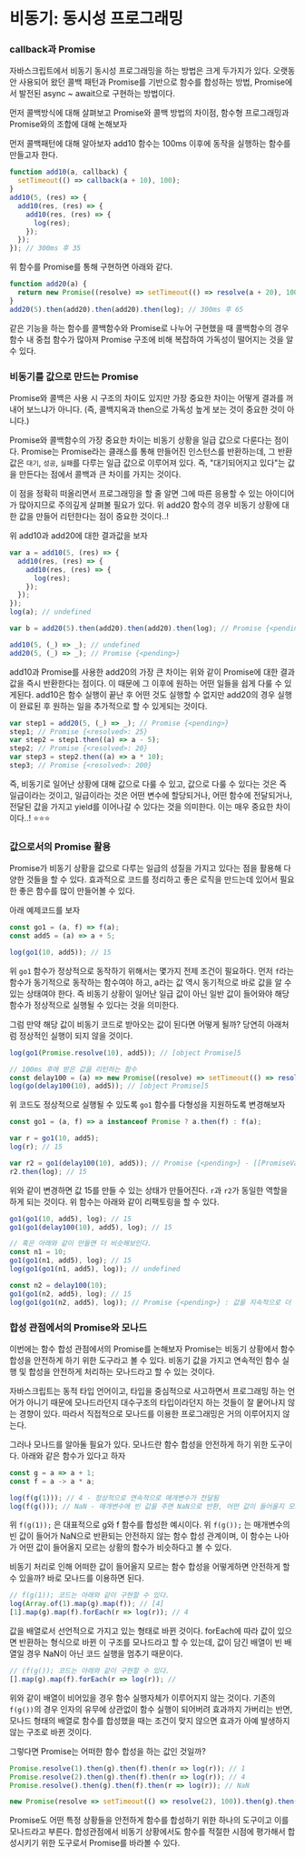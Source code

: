 ﻿# 비동기: 동시성 프로그래밍

### callback과 Promise

자바스크립트에서 비동기 동시성 프로그래밍을 하는 방법은 크게 두가지가 있다. 오랫동안 사용되어 왔던 콜백 패턴과 Promise를 기반으로 함수를 합성하는 방법, Promise에서 발전된 async ~ await으로 구현하는 방법이다.

먼저 콜백방식에 대해 살펴보고 Promise와 콜백 방법의 차이점, 함수형 프로그래밍과 Promise와의 조합에 대해 논해보자

먼저 콜백패턴에 대해 알아보자 add10 함수는 100ms 이후에 동작을 실행하는 함수를 만들고자 한다.

```jsx
function add10(a, callback) {
  setTimeout(() => callback(a + 10), 100);
}
add10(5, (res) => {
  add10(res, (res) => {
    add10(res, (res) => {
      log(res);
    });
  });
}); // 300ms 후 35
```

위 함수를 Promise를 통해 구현하면 아래와 같다.

```jsx
function add20(a) {
  return new Promise((resolve) => setTimeout(() => resolve(a + 20), 100));
}
add20(5).then(add20).then(add20).then(log); // 300ms 후 65
```

같은 기능을 하는 함수를 콜백함수와 Promise로 나누어 구현했을 때 콜백함수의 경우 함수 내 중첩 함수가 많아져 Promise 구조에 비해 복잡하여 가독성이 떨어지는 것을 알 수 있다.

### 비동기를 값으로 만드는 Promise

Promise와 콜백은 사용 시 구조의 차이도 있지만 가장 중요한 차이는 어떻게 결과를 꺼내어 보느냐가 아니다. (즉, 콜백지옥과 then으로 가독성 높게 보는 것이 중요한 것이 아니다.)

Promise와 콜백함수의 가장 중요한 차이는 비동기 상황을 일급 값으로 다룬다는 점이다. Promise는 Promise라는 클래스를 통해 만들어진 인스턴스를 반환하는데, 그 반환값은 `대기`, `성공`, `실패`를 다루는 일급 값으로 이루어져 있다. 즉, "대기되어지고 있다"는 값을 만든다는 점에서 콜백과 큰 차이를 가지는 것이다.

이 점을 정확히 떠올리면서 프로그래밍을 할 줄 알면 그에 따른 응용할 수 있는 아이디어가 많아지므로 주의깊게 살펴볼 필요가 있다. 위 add20 함수의 경우 비동기 상황에 대한 값을 만들어 리턴한다는 점이 중요한 것이다..!

위 add10과 add20에 대한 결과값을 보자

```jsx
var a = add10(5, (res) => {
  add10(res, (res) => {
    add10(res, (res) => {
      log(res);
    });
  });
});
log(a); // undefined

var b = add20(5).then(add20).then(add20).then(log); // Promise {<pending>}

add10(5, (_) => _); // undefined
add20(5, (_) => _); // Promise {<pending>}
```

add10과 Promise를 사용한 add20의 가장 큰 차이는 위와 같이 Promise에 대한 결과값을 즉시 반환한다는 점이다. 이 때문에 그 이후에 원하는 어떤 일들을 쉽게 다룰 수 있게된다. add10은 함수 실행이 끝난 후 어떤 것도 실행할 수 없지만 add20의 경우 실행이 완료된 후 원하는 일을 추가적으로 할 수 있게되는 것이다.

```jsx
var step1 = add20(5, (_) => _); // Promise {<pending>}
step1; // Promise {<resolved>: 25}
var step2 = step1.then((a) => a - 5);
step2; // Promise {<resolved>: 20}
var step3 = step2.then((a) => a * 10);
step3; // Promise {<resolved>: 200}
```

즉, 비동기로 일어난 상황에 대해 값으로 다룰 수 있고, 값으로 다룰 수 있다는 것은 즉 일급이라는 것이고, 일급이라는 것은 어떤 변수에 할당되거나, 어떤 함수에 전달되거나, 전달된 값을 가지고 yield를 이어나갈 수 있다는 것을 의미한다. 이는 매우 중요한 차이이다..! ⭐️⭐️⭐️

### 값으로서의 Promise 활용

Promise가 비동기 상황을 값으로 다루는 일급의 성질을 가지고 있다는 점을 활용해 다양한 것들을 할 수 있다.
효과적으로 코드를 정리하고 좋은 로직을 만드는데 있어서 필요한 좋은 함수를 많이 만들어볼 수 있다.

아래 예제코드를 보자

```jsx
const go1 = (a, f) => f(a);
const add5 = (a) => a + 5;

log(go1(10, add5)); // 15
```

위 `go1` 함수가 정상적으로 동작하기 위해서는 몇가지 전제 조건이 필요하다. 먼저 `f`라는 함수가 동기적으로 동작하는 함수여야 하고, a라는 값 역시 동기적으로 바로 값을 알 수 있는 상태여야 한다. 즉 비동기 상황이 일어난 일급 값이 아닌 일반 값이 들어와야 해당 함수가 정상적으로 실행될 수 있다는 것을 의미한다.

그럼 만약 해당 값이 비동기 코드로 받아오는 값이 된다면 어떻게 될까?
당연히 아래처럼 정상적인 실행이 되지 않을 것이다.

```jsx
log(go1(Promise.resolve(10), add5)); // [object Promise]5

// 100ms 후에 받은 값을 리턴하는 함수
const delay100 = (a) => new Promise((resolve) => setTimeout(() => resolve(a), 100));
log(go(delay100(10), add5)); // [object Promise]5
```

위 코드도 정상적으로 실행될 수 있도록 `go1` 함수를 다형성을 지원하도록 변경해보자

```jsx
const go1 = (a, f) => a instanceof Promise ? a.then(f) : f(a);

var r = go1(10, add5);
log(r); // 15

var r2 = go1(delay100(10), add5)); // Promise {<pending>} - [[PromiseValue]]: 15
r2.then(log); // 15
```

위와 같이 변경하면 값 15를 만들 수 있는 상태가 만들어진다. `r`과 `r2`가 동일한 역할을 하게 되는 것이다.
위 함수는 아래와 같이 리팩토링을 할 수 있다.

```jsx
go1(go1(10, add5), log); // 15
go1(go1(delay100(10), add5), log); // 15

// 혹은 아래와 같이 만들면 더 비슷해보인다.
const n1 = 10;
go1(go1(n1, add5), log); // 15
log(go1(go1(n1, add5), log)); // undefined

const n2 = delay100(10);
go1(go1(n2, add5), log); // 15
log(go1(go1(n2, add5), log)); // Promise {<pending>} : 값을 지속적으로 더 만들어나갈 수 있다. 이것이 차이점이다.
```

### 합성 관점에서의 Promise와 모나드

이번에는 함수 합성 관점에서의 Promise를 논해보자 Promise는 비동기 상황에서 함수 합성을 안전하게 하기 위한 도구라고 볼 수 있다. 비동기 값을 가지고 연속적인 함수 실행 및 합성을 안전하게 처리하는 모나드라고 할 수 있는 것이다.

자바스크립트는 동적 타입 언어이고, 타입을 중심적으로 사고하면서 프로그래밍 하는 언어가 아니기 때문에 모나드라던지 대수구조의 타입이라던지 하는 것들이 잘 뭍어나지 않는 경향이 있다. 따라서 직접적으로 모나드를 이용한 프로그래밍은 거의 이루어지지 않는다. 

그러나 모나드를 알아둘 필요가 있다. 모나드란 함수 합성을 안전하게 하기 위한 도구이다. 
아래와 같은 함수가 있다고 하자

```jsx
const g = a => a + 1;
const f = a -> a * a;

log(f(g(1))); // 4 - 정상적으로 연속적으로 매개변수가 전달됨
log(f(g())); // NaN - 매개변수에 빈 값을 주면 NaN으로 반환, 어떤 값이 들어올지 모르는 상황이 이에 속한다.
```

위 `f(g(1));` 은 대표적으로 g와 f 함수를 합성한 예시이다.  위 `f(g());` 는 매개변수의 빈 값이 들어가 NaN으로 반환되는 안전하지 않는 함수 합성 관계이며, 이 함수는 나아가 어떤 값이 들어올지 모르는 상황의 함수가 비슷하다고 볼 수 있다.

비동기 처리로 인해 어떠한 값이 들어올지 모르는 함수 합성을 어떻게하면 안전하게 할 수 있을까? 바로 모나드를 이용하면 된다. 

```jsx
// f(g(1)); 코드는 아래와 같이 구현할 수 있다.
log(Array.of(1).map(g).map(f)); // [4]
[1].map(g).map(f).forEach(r => log(r)); // 4
```

값을 배열로서 선언적으로 가지고 있는 형태로 바뀐 것이다. forEach에 따라 값이 있으면 반환하는 형식으로 바뀐 이 구조를 모나드라고 할 수 있는데, 값이 담긴 배열이 빈 배열일 경우 NaN이 아닌 코드 실행을 멈추기 때문이다.

```jsx
// (f(g()); 코드는 아래와 같이 구현할 수 있다.
[].map(g).map(f).forEach(r => log(r)); // 
```

위와 같이 배열이 비어있을 경우 함수 실행자체가 이루어지지 않는 것이다. 기존의 `f(g())`의 경우 인자의 유무에 상관없이 함수 실행이 되어버려 효과까지 가버리는 반면, 모나드 형태의 배열로 함수를 합성했을 때는 조건이 맞지 않으면 효과가 아예 발생하지 않는 구조로 바뀐 것이다. 

그렇다면 Promise는 어떠한 함수 합성을 하는 값인 것일까?

```jsx
Promise.resolve(1).then(g).then(f).then(r => log(r)); // 1
Promise.resolve(2).then(g).then(f).then(r => log(r)); // 4
Promise.resolve().then(g).then(f).then(r => log(r)); // NaN
```

```jsx
new Promise(resolve => setTimeout(() => resolve(2), 100)).then(g).then(f).then(r => log(r));
```

Promise도 어떤 특정 상황들을 안전하게 함수를 합성하기 위한 하나의 도구이고 이를 모나드라고 부른다. 합성관점에서 비동기 상황에서도 함수를 적절한 시점에 평가해서 합성시키기 위한 도구로서 Promise를 바라볼 수 있다.